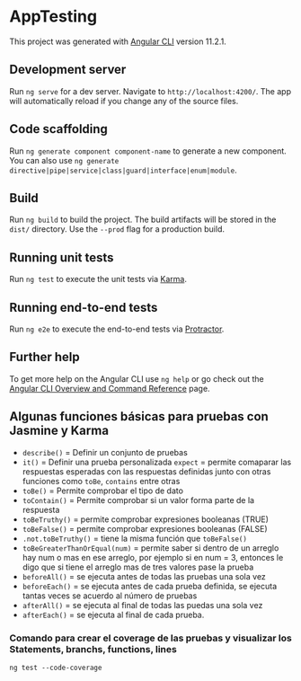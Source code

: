 # AppTesting

This project was generated with [Angular CLI](https://github.com/angular/angular-cli) version 11.2.1.

## Development server

Run `ng serve` for a dev server. Navigate to `http://localhost:4200/`. The app will automatically reload if you change any of the source files.

## Code scaffolding

Run `ng generate component component-name` to generate a new component. You can also use `ng generate directive|pipe|service|class|guard|interface|enum|module`.

## Build

Run `ng build` to build the project. The build artifacts will be stored in the `dist/` directory. Use the `--prod` flag for a production build.

## Running unit tests

Run `ng test` to execute the unit tests via [Karma](https://karma-runner.github.io).

## Running end-to-end tests

Run `ng e2e` to execute the end-to-end tests via [Protractor](http://www.protractortest.org/).

## Further help

To get more help on the Angular CLI use `ng help` or go check out the [Angular CLI Overview and Command Reference](https://angular.io/cli) page.

## Algunas funciones básicas para pruebas con Jasmine y Karma
* `describe()` = Definir un conjunto de pruebas
* `it()` = Definir una prueba personalizada
`expect` =  permite comaparar las respuestas esperadas con las respuestas definidas junto con otras funciones como `toBe`, `contains` entre otras
* `toBe()` = Permite comprobar el tipo de dato
* `toContain()` = Permite comprobar si un valor forma parte de la respuesta
* `toBeTruthy()` = permite comprobar expresiones booleanas (TRUE)
* `toBeFalse()` = permite comprobar expresiones booleanas (FALSE) 
* `.not.toBeTruthy()` = tiene la misma función que `toBeFalse()`
* `toBeGreaterThanOrEqual(num)` = permite saber si dentro de un arreglo hay num o mas en ese arreglo, por ejemplo si en num = 3, entonces le digo que si tiene el arreglo mas de tres valores pase la prueba
* `beforeAll()` = se ejecuta antes de todas las pruebas una sola vez
* `beforeEach()` = se ejecuta antes de cada prueba definida, se ejecuta tantas veces se acuerdo al número de pruebas
* `afterAll()` = se ejecuta al final de todas las puedas una sola vez
* `afterEach()` = se ejecuta al final de cada prueba.

### Comando para crear el coverage de las pruebas y visualizar los Statements, branchs, functions, lines
`ng test --code-coverage`